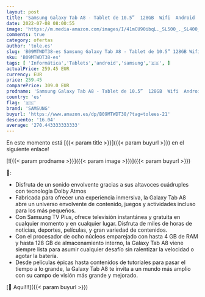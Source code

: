 ```yaml
---
layout: post
title: 'Samsung Galaxy Tab A8 - Tablet de 10.5”  128GB  Wifi  Android  Color Silver  Versión Española '
date: 2022-07-08 08:00:55
image: 'https://m.media-amazon.com/images/I/41mCU90ibqL._SL500_._SL400_.jpg'
comments: true
category: ofertas
author: 'tole.es'
slug: 'B09MTWDT38-es Samsung Galaxy Tab A8 - Tablet de 10.5” 128GB Wifi Android...'
sku: 'B09MTWDT38-es'
tags: [ 'Informática','Tablets','android','samsung','🇪🇸', ]
actualPrice: 259.45 EUR
currency: EUR
price: 259.45
comparePrice: 309.0 EUR
prodname: 'Samsung Galaxy Tab A8 - Tablet de 10.5”  128GB  Wifi  Android  Color Silver  Versión Española '
country: 'es'
flag: '🇪🇸'
brand: 'SAMSUNG'
buyurl: 'https://www.amazon.es/dp/B09MTWDT38/?tag=tolees-21'
descuento: '16.04'
average: '270.443333333333'
---
```


En este momento está [{{< param title >}}]({{< param buyurl >}}) en el siguiente enlace!

[![{{< param prodname >}}]({{< param image >}})]({{< param buyurl >}})

🔎:

- Disfruta de un sonido envolvente gracias a sus altavoces cuádruples con tecnología Dolby Atmos
- Fabricada para ofrecer una experiencia inmersiva, la Galaxy Tab A8 abre un universo envolvente de contenido, juegos y actividades incluso para los más pequeños.
- Con Samsung TV Plus, ofrece televisión instantánea y gratuita en cualquier momento y en cualquier lugar. Disfruta de miles de horas de noticias, deportes, películas, y gran variedad de contenidos.
- Con el procesador de ocho núcleos emparejado con hasta 4 GB de RAM y hasta 128 GB de almacenamiento interno, la Galaxy Tab A8 viene siempre lista para asumir cualquier desafío sin ralentizar la velocidad o agotar la batería.
- Desde películas épicas hasta contenidos de tutoriales para pasar el tiempo a lo grande, la Galaxy Tab A8 te invita a un mundo más amplio con su campo de visión más grande y mejorado.

[🛒 Aquí!!!]({{< param buyurl >}})
